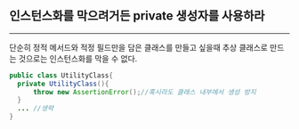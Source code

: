 ## 인스턴스화를 막으려거든 private 생성자를 사용하라

---

단순히 정적 메서드와 적정 필드만을 담은 클래스를 만들고 싶을때
추상 클래스로 만드는 것으로는 인스턴스화를 막을 수 없다.

```java
public class UtilityClass{
  private UtilityClass(){
      throw new AssertionError();//혹시라도 클래스 내부에서 생성 방지
  }
  ... //생략
}
```
